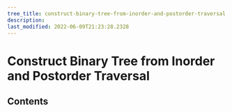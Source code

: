 ```yaml
---
tree_title: construct-binary-tree-from-inorder-and-postorder-traversal
description: 
last_modified: 2022-06-09T21:23:28.2328
---
```


# Construct Binary Tree from Inorder and Postorder Traversal

## Contents
